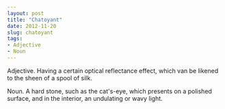 ```yaml
---
layout: post
title: "Chatoyant"
date: 2012-11-20
slug: chatoyant
tags:
- Adjective
- Noun
---
```


Adjective. Having a certain optical reflectance effect, which van be likened to the sheen of a spool of silk.

Noun. A hard stone, such as the cat's-eye, which presents on a polished surface, and in the interior, an undulating or wavy light.
